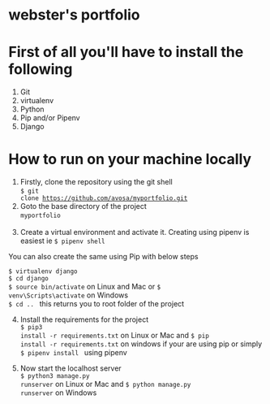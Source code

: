 # webster's portfolio
# First of all you'll have to install the following
1. Git 
2. virtualenv
3. Python
4. Pip and/or Pipenv
5. Django

# How to run on your machine locally

1. Firstly, clone the repository using the git shell <br>
<code>$ git clone https://github.com/avosa/myportfolio.git</code> <br>
2. Goto the base directory of the project <br>
<code>myportfolio </code> <br>
3. Create a virtual environment and activate it. Creating using pipenv is easiest ie <code>$ pipenv shell</code><br>

You can also create the same using Pip with below steps <br>

<code>$ virtualenv django</code> <br>
<code>$ cd django</code> <br>
<code>$ source bin/activate</code> on Linux and Mac or <code>$ venv\Scripts\activate</code> on Windows <br>
<code>$ cd .. </code> this returns you to root folder of the project<br>


4. Install the requirements for the project <br>
<code>$ pip3 install -r requirements.txt</code> on Linux or Mac and <code>$ pip install -r requirements.txt</code> on windows if your are using pip or simply <code>$ pipenv install </code> using pipenv <br>

5. Now start the localhost server<br>
<code>$ python3 manage.py runserver</code> on Linux or Mac and <code>$ python manage.py runserver</code> on Windows <br> <br>


